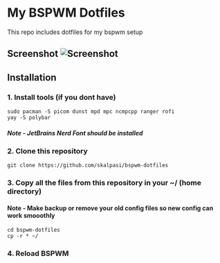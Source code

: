 # My BSPWM Dotfiles 
This repo includes dotfiles for my bspwm setup 
## Screenshot ![Screenshot](https://i.imgur.com/d03wRBS.png) 

## Installation 

### 1. Install tools (if you dont have) 
``` 
sudo pacman -S picom dunst mpd mpc ncmpcpp ranger rofi 
yay -S polybar 
``` 
##### Note - JetBrains Nerd Font should be installed 

### 2. Clone this repository 
``` 
git clone https://github.com/skalpasi/bspwm-dotfiles 
``` 

### 3. Copy all the files from this repository in your ~/ (home directory) 
#### Note - Make backup or remove your old config files so new config can work smooothly 
``` 
cd bspwm-dotfiles 
cp -r * ~/
``` 

### 4. Reload BSPWM
